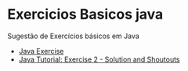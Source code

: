 # Exercicios Basicos java
Sugestão de Exercícios básicos em Java


- [Java Exercise](https://www.w3schools.com/java/exercise.asp?filename=exercise_syntax1)
- [Java Tutorial: Exercise 2 - Solution and Shoutouts](https://www.codewithharry.com/videos/java-tutorials-for-beginners-41/)
